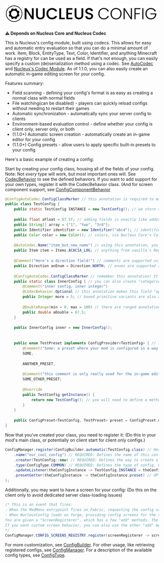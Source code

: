 <h1>
    <picture>
        <source media="(prefers-color-scheme: dark)" srcset="banner-white.svg">
        <img src="banner.svg" alt="Nucleus Config">
    </picture> 
</h1>

**⚠️ Depends on Nucleus Core and Nucleus Codec**

This is Nucleus's config module, built using codecs. This allows for easy and automatic entry evaluation so that you can do a minimal amount of work.
Item, Block, EntityType, Text, Color, Identifier, and anything Minecraft has a registry for can be used as a field. If that's not enough, you can easily
specify a custom (de)serialization method using a codec. See [AutoCodec](https://github.com/RedPxnda/Nucleus/blob/1.20.1/codec/codec-common/src/main/java/com/redpxnda/nucleus/codec/auto/AutoCodec.java)
and [Nucleus's Codec Module](https://github.com/RedPxnda/Nucleus/tree/1.20.1/codec/README.md).
As of 1.1.0, you can also easily create an automatic in-game editing screen for your config.

Features summary:
* Field scanning - defining your config's format is as easy as creating a normal class with normal fields
* File watching(can be disabled) - players can quickly reload configs without needing to restart their games
* Automatic synchronization - automatically sync your server config to clients
* Environment-based evaluation control - define whether your config is client only, server only, or both
* (1.1.0+) Automatic screen creation - automatically create an in-game editor for your config
* (1.1.0+) Config presets - allow users to apply specific built-in presets to your config

Here's a basic example of creating a config:

Start by creating your config class, housing all of the fields of your config.
Note: Not *every* type will work, but most important ones will. See [CodecBehavior](https://github.com/RedPxnda/Nucleus/blob/1.20.1/codec/codec-common/src/main/java/com/redpxnda/nucleus/codec/behavior/CodecBehavior.java) to see the defined behaviors. If you want to add support for your own types, register it with the CodecBehavior class. 
(And for screen component support, see [ConfigComponentBehavior](https://github.com/RedPxnda/Nucleus/blob/1.20.1/config/config-common/src/main/java/com/redpxnda/nucleus/config/screen/component/ConfigComponentBehavior.java) 
```java
@ConfigAutoCodec.ConfigClassMarker // this annotation is required to make sure this class is correctly (de)serialized
public class TestConfig {
    public static TestConfig INSTANCE = new TestConfig(); // we store an instance of our config to use it wherever- we will update it later

    public float aFloat = 67.5f; // adding fields is exactly like adding fields to a normal class
    public String[] array = {"1", "two", "3rd"};
    public Identifier identifier = new Identifier("abcd"); // identifiers/resourcelocations are supported
    public Color color = new Color(); // colors, via Nucleus Core's Color class

    @AutoCodec.Name("item_but_new_name") // using this annotation, you can change the name of the field in the serialized json file
    public Item item = Items.ACACIA_LOG; // anything from vanilla's Registries class(BuiltinRegistries on mojmap) are supported

    @Comment("Here's a direction field!") // comments are supported using Nucleus Core's comment annotation. Use \n or triple quoted strings to make it multiline.
    public Direction anEnum = Direction.NORTH; // enums are supported as well

    @ConfigAutoCodec.ConfigClassMarker // remember this annotation! It's important for Nucleus Config to correctly create the codec for this class
    public static class InnerConfig { // you can also create "categories" of sorts by just nesting in a class
        @Comment("inner config, inner integer")
        @CodecBehavior.Optional // this annotation makes this field "optional". If it is unspecified in the json or set to null, it will set to its "default" value. In this case, 5.
        public Integer more = 5; // boxed primitive variants are also allowed

        @DoubleRange(min = 0, max = 100) // there are ranged annotations for doubles, integers, and floats. This will clamp the value within the specified range, with the option to throw an error if the value falls outside of it
        public double aDouble = 67.5;
    }

    public InnerConfig inner = new InnerConfig();

    
    public enum TestPreset implements ConfigProvider<TestConfig> { // If you want, you can also create "presets" for your config. Implement ConfigProvider like so
        @Comment("Some: a preset where your mod is configured in a way that is ideal for some!")
        SOME,

        ANOTHER_PRESET,

        @Comment("this comment is only really used for the in-game editing gui. if that's not of your concern, then this comment is unnecessary")
        SOME_OTHER_PRESET;

        @Override
        public TestConfig getInstance() {
            return new TestConfig(); // you will need to define a method to create an instance of your config for this preset. Obviously, you will want this method to return a different instance based on the current preset.
        }
    }

    public ConfigPreset<TestConfig, TestPreset> preset = ConfigPreset.none(); // now, add this preset to your config like so. "none" will always be an option as a preset, so there's no need to add it to your enum. We will have to do more later to make this preset functional, so keep that in mind
}
```

Now that you've created your class, you need to register it: (Do this in your mod's main class, or potentially on client start for client only configs.)
```java
ConfigManager.register(ConfigBuilder.automatic(TestConfig.class) // Here we start creating the builder for the config. "automatic" will automatically use the fields in our class. If you want to (de)serialize the json data yourself, specify your own codec with "custom" instead of "automatic". 
    .name("our_cool_config") // REQUIRED: Defines the name of this config. In this case, the file name will be "our_cool_config.jsonc"
    .creator(TestConfig::new) // REQUIRED: Defines the way to create a default/empty instance of this config
    .type(ConfigType.COMMON) // REQUIRED: Defines the type of config. Can be CLIENT, COMMON, SERVER, or SERVER_CLIENT_SYNCED(they are what they sound like, but see ConfigType if you need more info)
    .updateListener(theConfigInstance -> TestConfig.INSTANCE = theConfigInstance) // OPTIONAL(but heavily recommended): Defines a listener for whenever the config is updated. We use this to store the instance of our config.
    .presetGetter(theConfigInstance -> theConfigInstance.preset) // OPTIONAL: Defines a way to obtain the preset from our config instance
);
```

Additionally, you may want to have a screen for your config: (Do this on the client only to avoid dedicated server class-loading issues)
```java
/* This is an event that fires:
- When the ModMenu entrypoint fires on Fabric, requesting the config screens for mods
- When NucleusConfig loads on forge, providing config screens for the specified mods
You are given a "ScreenRegisterer", which has a few "add" methods. The one we are mainly concerned about has two string parameters. The first is the id of your mod, and the second is the name of your config(specified in registration above)
If you want custom screen behavior, you can also use the other "add" method to pass in a custom screen factory.
*/
ConfigManager.CONFIG_SCREENS_REGISTRY.register(screenRegisterer -> screenRegisterer.add("the_id_of_the_mod", "our_cool_config"));
```

For more customization, see [ConfigBuilder](https://github.com/RedPxnda/Nucleus/blob/1.20.1/config/config-common/src/main/java/com/redpxnda/nucleus/config/ConfigBuilder.java).
For other usage, like retrieving registered configs, see [ConfigManager](https://github.com/RedPxnda/Nucleus/blob/1.20.1/config/config-common/src/main/java/com/redpxnda/nucleus/config/ConfigManager.java).
For a description of the available config types, see [ConfigType](https://github.com/RedPxnda/Nucleus/blob/1.20.1/config/config-common/src/main/java/com/redpxnda/nucleus/config/ConfigType.java).
